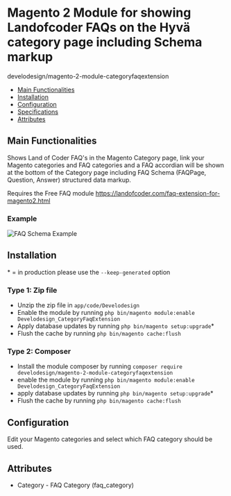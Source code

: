 # Magento 2 Module for showing Landofcoder FAQs on the Hyvä category page including Schema markup

   develodesign/magento-2-module-categoryfaqextension

 - [Main Functionalities](#markdown-header-main-functionalities)
 - [Installation](#markdown-header-installation)
 - [Configuration](#markdown-header-configuration)
 - [Specifications](#markdown-header-specifications)
 - [Attributes](#markdown-header-attributes)


## Main Functionalities
Shows Land of Coder FAQ's in the Magento Category page, link your Magento categories and FAQ categories and a FAQ accordian will be shown at the bottom of the Category page including FAQ Schema (FAQPage, Question, Answer) structured data markup.

Requires the Free FAQ module https://landofcoder.com/faq-extension-for-magento2.html

### Example

![FAQ Schema Example](https://www.develodesign.co.uk/images/faq-schema.png)


## Installation
\* = in production please use the `--keep-generated` option

### Type 1: Zip file

 - Unzip the zip file in `app/code/Develodesign`
 - Enable the module by running `php bin/magento module:enable Develodesign_CategoryFaqExtension`
 - Apply database updates by running `php bin/magento setup:upgrade`\*
 - Flush the cache by running `php bin/magento cache:flush`

### Type 2: Composer

 - Install the module composer by running `composer require develodesign/magento-2-module-categoryfaqextension`
 - enable the module by running `php bin/magento module:enable Develodesign_CategoryFaqExtension`
 - apply database updates by running `php bin/magento setup:upgrade`\*
 - Flush the cache by running `php bin/magento cache:flush`


## Configuration
Edit your Magento categories and select which FAQ category should be used. 



## Attributes

 - Category - FAQ Category (faq_category)

